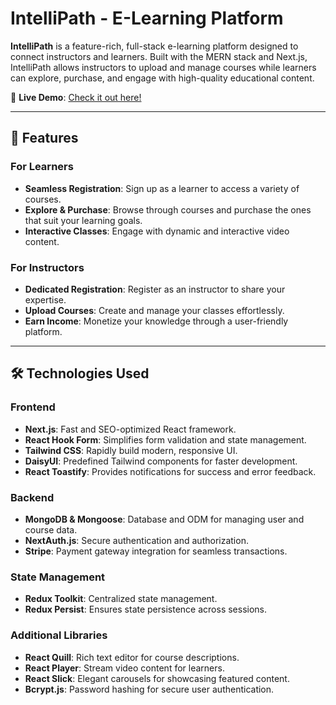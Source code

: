 # IntelliPath - E-Learning Platform

**IntelliPath** is a feature-rich, full-stack e-learning platform designed to connect instructors and learners. Built with the MERN stack and Next.js, IntelliPath allows instructors to upload and manage courses while learners can explore, purchase, and engage with high-quality educational content.

🌟 **Live Demo**: [Check it out here!](https://intellipath.vercel.app/)

---

## 🚀 Features

### For Learners

- **Seamless Registration**: Sign up as a learner to access a variety of courses.
- **Explore & Purchase**: Browse through courses and purchase the ones that suit your learning goals.
- **Interactive Classes**: Engage with dynamic and interactive video content.

### For Instructors

- **Dedicated Registration**: Register as an instructor to share your expertise.
- **Upload Courses**: Create and manage your classes effortlessly.
- **Earn Income**: Monetize your knowledge through a user-friendly platform.

---

## 🛠️ Technologies Used

### Frontend

- **Next.js**: Fast and SEO-optimized React framework.
- **React Hook Form**: Simplifies form validation and state management.
- **Tailwind CSS**: Rapidly build modern, responsive UI.
- **DaisyUI**: Predefined Tailwind components for faster development.
- **React Toastify**: Provides notifications for success and error feedback.

### Backend

- **MongoDB & Mongoose**: Database and ODM for managing user and course data.
- **NextAuth.js**: Secure authentication and authorization.
- **Stripe**: Payment gateway integration for seamless transactions.

### State Management

- **Redux Toolkit**: Centralized state management.
- **Redux Persist**: Ensures state persistence across sessions.

### Additional Libraries

- **React Quill**: Rich text editor for course descriptions.
- **React Player**: Stream video content for learners.
- **React Slick**: Elegant carousels for showcasing featured content.
- **Bcrypt.js**: Password hashing for secure user authentication.
